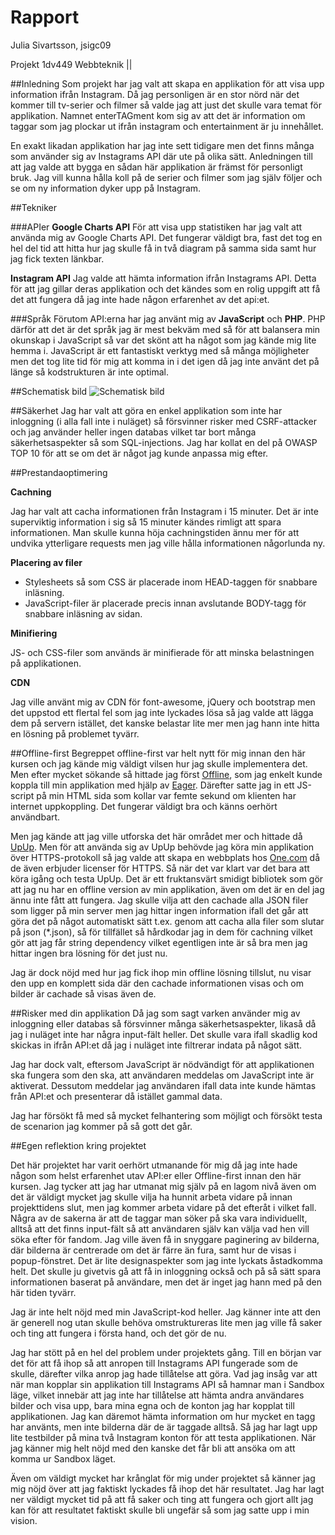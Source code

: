 # Rapport
Julia Sivartsson, jsigc09

Projekt 1dv449 Webbteknik ||


##Inledning 
Som projekt har jag valt att skapa en applikation för att visa upp information ifrån Instagram. Då jag personligen är en stor nörd när det kommer till tv-serier och filmer så valde jag att just det skulle vara temat för applikation. Namnet enterTAGment kom sig av att det är information om taggar som jag plockar ut ifrån instagram och entertainment är ju innehållet.

En exakt likadan applikation har jag inte sett tidigare men det finns många som använder sig av Instagrams API där ute på olika sätt. Anledningen till att jag valde att bygga en sådan här applikation är främst för personligt bruk. Jag vill kunna hålla koll på de serier och filmer som jag själv följer och se om ny information dyker upp på Instagram.


##Tekniker
 
###APIer
**Google Charts API**
För att visa upp statistiken har jag valt att använda mig av Google Charts API. Det fungerar väldigt bra, fast det tog en hel del tid att hitta hur jag skulle få in två diagram på samma sida samt hur jag fick texten länkbar.
 
**Instagram API**
Jag valde att hämta information ifrån Instagrams API. Detta för att jag gillar deras applikation och det kändes som en rolig uppgift att få det att fungera då jag inte hade någon erfarenhet av det api:et.
 
###Språk
Förutom API:erna har jag använt mig av **JavaScript** och **PHP**. PHP därför att det är det språk jag är mest bekväm med så för att balansera min okunskap i JavaScript så var det skönt att ha något som jag kände mig lite hemma i. JavaScript är ett fantastiskt verktyg med så många möjligheter men det tog lite tid för mig att komma in i det igen då jag inte använt det på länge så kodstrukturen är inte optimal.
 
##Schematisk bild
![Schematisk bild](example-img/beståndsdelar.jpg)


##Säkerhet
Jag har valt att göra en enkel applikation som inte har inloggning (i alla fall inte i nuläget) så försvinner risker med CSRF-attacker och jag använder heller ingen databas vilket tar bort många säkerhetsaspekter så som SQL-injections. Jag har kollat en del på OWASP TOP 10 för att se om det är något jag kunde anpassa mig efter.

##Prestandaoptimering

**Cachning**

Jag har valt att cacha informationen från Instagram i 15 minuter. Det är inte superviktig information i sig så 15 minuter kändes rimligt att spara informationen.
Man skulle kunna höja cachningstiden ännu mer för att undvika ytterligare requests men jag ville hålla informationen någorlunda ny.

**Placering av filer**
* Stylesheets så som CSS är placerade inom HEAD-taggen för snabbare inläsning.
* JavaScript-filer är placerade precis innan avslutande BODY-tagg för snabbare inläsning av sidan.

**Minifiering**

JS- och CSS-filer som används är minifierade för att minska belastningen på applikationen.


**CDN**

Jag ville använt mig av CDN för font-awesome, jQuery och bootstrap men det uppstod ett flertal fel som jag inte lyckades lösa så jag valde att lägga dem på servern istället, det kanske belastar lite mer men jag hann inte hitta en lösning på problemet tyvärr.

##Offline-first
Begreppet offline-first var helt nytt för mig innan den här kursen och jag kände mig väldigt vilsen hur jag skulle implementera det. Men efter mycket sökande så hittade jag först [Offline](http://github.hubspot.com/offline/), som jag enkelt kunde koppla till min applikation med hjälp av [Eager](https://eager.io/). Därefter satte jag in ett JS-script på min HTML sida som kollar var femte sekund om klienten har internet uppkoppling. Det fungerar väldigt bra och känns oerhört användbart.

Men jag kände att jag ville utforska det här området mer och hittade då [UpUp](https://www.talater.com/upup/). Men för att använda sig av UpUp behövde jag köra min applikation över HTTPS-protokoll så jag valde att skapa en webbplats hos [One.com](https://www.one.com/sv/) då de även erbjuder licenser för HTTPS.
Så när det var klart var det bara att köra igång och testa UpUp. Det är ett fruktansvärt smidigt bibliotek som gör att jag nu har en offline version av min applikation, även om det är en del jag ännu inte fått att fungera. Jag skulle vilja att den cachade alla JSON filer som ligger på min server men jag hittar ingen information ifall det går att göra det på något automatiskt sätt t.ex. genom att cacha alla filer som slutar på json (*.json), så för tillfället så hårdkodar jag in dem för cachning vilket gör att jag får string dependency vilket egentligen inte är så bra men jag hittar ingen bra lösning för det just nu.

Jag är dock nöjd med hur jag fick ihop min offline lösning tillslut, nu visar den upp en komplett sida där den cachade informationen visas och om bilder är cachade så visas även de.

##Risker med din applikation
Då jag som sagt varken använder mig av inloggning eller databas så försvinner många säkerhetsaspekter, likaså då jag i nuläget inte har några input-fält heller.
Det skulle vara ifall skadlig kod skickas in ifrån API:et då jag i nuläget inte filtrerar indata på något sätt.

Jag har dock valt, eftersom JavaScript är nödvändigt för att applikationen ska fungera som den ska, att användaren meddelas om JavaScript inte är aktiverat.
Dessutom meddelar jag användaren ifall data inte kunde hämtas från API:et och presenterar då istället gammal data.

Jag har försökt få med så mycket felhantering som möjligt och försökt testa de scenarion jag kommer på så gott det går.


##Egen reflektion kring projektet

Det här projektet har varit oerhört utmanande för mig då jag inte hade någon som helst erfarenhet utav API:er eller Offline-first innan den här kursen.
Jag tycker att jag har utmanat mig själv på en lagom nivå även om det är väldigt mycket jag skulle vilja ha hunnit arbeta vidare på innan projekttidens slut, men jag kommer arbeta vidare på det efteråt i vilket fall. Några av de sakerna är att de taggar man söker på ska vara individuellt, alltså att det finns input-fält så att användaren själv kan välja vad hen vill söka efter för fandom.
Jag ville även få in snyggare paginering av bilderna, där bilderna är centrerade om det är färre än fura, samt hur de visas i popup-fönstret. Det är lite designaspekter som jag inte lyckats åstadkomma helt.
Det skulle ju givetvis gå att få in inloggning också och på så sätt spara informationen baserat på användare, men det är inget jag hann med på den här tiden tyvärr.

Jag är inte helt nöjd med min JavaScript-kod heller. Jag känner inte att den är generell nog utan skulle behöva omstruktureras lite men jag ville få saker och ting att fungera i första hand, och det gör de nu.

Jag har stött på en hel del problem under projektets gång. Till en början var det för att få ihop så att anropen till Instagrams API fungerade som de skulle, därefter vilka anrop jag hade tillåtelse att göra. Vad jag insåg var att när man kopplar sin applikation till Instagrams API så hamnar man i Sandbox läge, vilket innebär att jag inte har tillåtelse att hämta andra användares bilder och visa upp, bara mina egna och de konton jag har kopplat till applikationen.
Jag kan däremot hämta information om hur mycket en tagg har använts, men inte bilderna där de är taggade alltså. Så jag har lagt upp lite testbilder på mina två Instagram konton för att testa applikationen. När jag känner mig helt nöjd med den kanske det får bli att ansöka om att komma ur Sandbox läget.

Även om väldigt mycket har krånglat för mig under projektet så känner jag mig nöjd över att jag faktiskt lyckades få ihop det här resultatet. Jag har lagt ner väldigt mycket tid på att få saker och ting att fungera och gjort allt jag kan för att resultatet faktiskt skulle bli ungefär så som jag satte upp i min vision.
